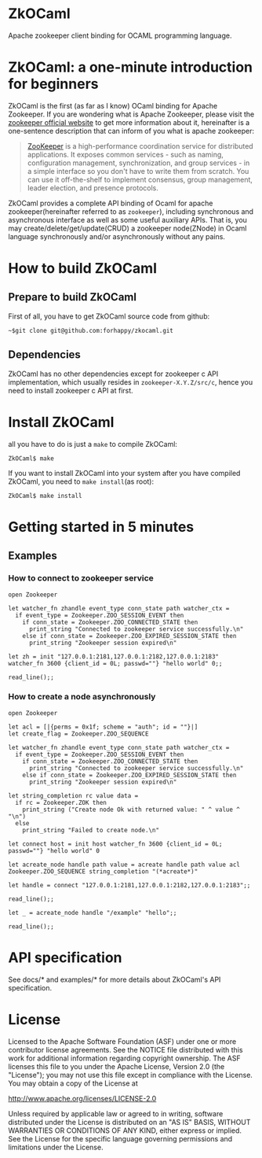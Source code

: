 ZkOCaml
=======

Apache zookeeper client binding for OCAML programming language.

# ZkOCaml: a one-minute introduction for beginners #
ZkOCaml is the first (as far as I know) OCaml binding for Apache Zookeeper. If you are wondering what is Apache Zookeeper, please visit the [zookeeper official website](http://zookeeper.apache.org/ "Apache ZooKeeper") to get more information about it, hereinafter is a one-sentence description that can inform of you what is apache zookeeper: 

> [ZooKeeper](http://zookeeper.apache.org/ "Apache ZooKeeper") is a high-performance coordination service for distributed applications. It exposes common services - such as naming, configuration management, synchronization, and group services - in a simple interface so you don't have to write them from scratch. You can use it off-the-shelf to implement consensus, group management, leader election, and presence protocols.

ZkOCaml provides a complete API binding of Ocaml for apache zookeeper(hereinafter referred to as `zookeeper`), including synchronous and asynchronous interface as well as some useful auxiliary APIs. That is, you may create/delete/get/update(CRUD) a zookeeper node(ZNode) in Ocaml language synchronously and/or asynchronously without any pains.


# How to build ZkOCaml #
## Prepare to build ZkOCaml ##
First of all, you have to get ZkOCaml source code from github:

    ~$git clone git@github.com:forhappy/zkocaml.git

## Dependencies ##
ZkOCaml has no other dependencies except for zookeeper c API implementation, which usually resides in `zookeeper-X.Y.Z/src/c`, hence you need to install zookeeper c API at first.


# Install ZkOCaml #

all you have to do is just a `make` to compile ZkOCaml:

    ZkOCaml$ make

If you want to install ZkOCaml into your system after you have compiled ZkOCaml, you need to `make install`(as root):

    ZkOCaml$ make install


# Getting started in 5 minutes #
## Examples ##
### How to connect to zookeeper service ###

    open Zookeeper
    
    let watcher_fn zhandle event_type conn_state path watcher_ctx =
      if event_type = Zookeeper.ZOO_SESSION_EVENT then
        if conn_state = Zookeeper.ZOO_CONNECTED_STATE then
          print_string "Connected to zookeeper service successfully.\n"
        else if conn_state = Zookeeper.ZOO_EXPIRED_SESSION_STATE then
          print_string "Zookeeper session expired\n"
    
    let zh = init "127.0.0.1:2181,127.0.0.1:2182,127.0.0.1:2183" watcher_fn 3600 {client_id = 0L; passwd=""} "hello world" 0;;
    
    read_line();;

### How to create a node asynchronously ###

    open Zookeeper
    
    let acl = [|{perms = 0x1f; scheme = "auth"; id = ""}|]
    let create_flag = Zookeeper.ZOO_SEQUENCE
    
    let watcher_fn zhandle event_type conn_state path watcher_ctx =
      if event_type = Zookeeper.ZOO_SESSION_EVENT then
        if conn_state = Zookeeper.ZOO_CONNECTED_STATE then
          print_string "Connected to zookeeper service successfully.\n"
        else if conn_state = Zookeeper.ZOO_EXPIRED_SESSION_STATE then
          print_string "Zookeeper session expired\n"
    
    let string_completion rc value data =
      if rc = Zookeeper.ZOK then
        print_string ("Create node Ok with returned value: " ^ value ^ "\n")
      else
        print_string "Failed to create node.\n"
    
    let connect host = init host watcher_fn 3600 {client_id = 0L; passwd=""} "hello world" 0
    
    let acreate_node handle path value = acreate handle path value acl Zookeeper.ZOO_SEQUENCE string_completion "(*acreate*)"
    
    let handle = connect "127.0.0.1:2181,127.0.0.1:2182,127.0.0.1:2183";;
    
    read_line();;
    
    let _ = acreate_node handle "/example" "hello";;
    
    read_line();;


# API specification #
See docs/* and examples/* for more details about ZkOCaml's API specification.


# License #
Licensed to the Apache Software Foundation (ASF) under one
or more contributor license agreements. See the NOTICE file
distributed with this work for additional information
regarding copyright ownership. The ASF licenses this file
to you under the Apache License, Version 2.0 (the
"License"); you may not use this file except in compliance
with the License. You may obtain a copy of the License at

http://www.apache.org/licenses/LICENSE-2.0

Unless required by applicable law or agreed to in writing, software
distributed under the License is distributed on an "AS IS" BASIS,
WITHOUT WARRANTIES OR CONDITIONS OF ANY KIND, either express or implied.
See the License for the specific language governing permissions and
limitations under the License.

